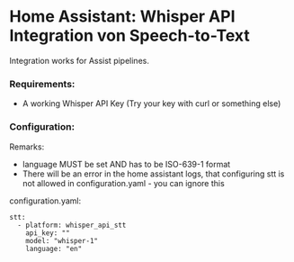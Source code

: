 # Home Assistant: Whisper API Integration von Speech-to-Text

Integration works for Assist pipelines. 

### Requirements:
- A working Whisper API Key (Try your key with curl or something else)

### Configuration:

Remarks:
- language MUST be set AND has to be ISO-639-1 format
- There will be an error in the home assistant logs, that configuring stt is not allowed in configuration.yaml - you can ignore this

configuration.yaml:
```
stt:
  - platform: whisper_api_stt
    api_key: ""
    model: "whisper-1"
    language: "en"
```

